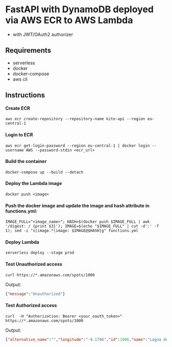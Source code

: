 # FastAPI with DynamoDB deployed via AWS ECR to AWS Lambda 
- with JWT/OAuth2 authorizer
## Requirements
- serverless
- docker
- docker-compose
- aws cli

## Instructions
#### Create ECR
```console
aws ecr create-repository --repository-name kite-api --region eu-central-1
```

#### Login to ECR
```console
aws ecr get-login-password --region eu-central-1 | docker login --username AWS --password-stdin <ecr_url>
```

#### Build the container
```console
docker-compose up --build --detach
```

#### Deploy the Lambda image
```console
docker push <image>
```

#### Push the docker image and update the image and hash attribute in functions.yml:
```console
IMAGE_FULL="<image_name>"; HASH=$(docker push $IMAGE_FULL | awk '/digest: / {print $3}'); IMAGE=$(echo "$IMAGE_FULL" | cut -d':' -f 1); sed -i "s|image.*|image: $IMAGE@$HASH|g" functions.yml
```

#### Deploy Lambda
```console
serverless deploy --stage prod
```

#### Test Unauthorized access
```console
curl https://*.amazonaws.com/spots/1000
```
Output:
```json
{"message":"Unauthorized"}
```

#### Test Authorized access
```console
curl  -H "Authorization: Bearer <your_oauth_token>" https://*.amazonaws.com/spots/1000
```
Output:
```json
{"alternative_name":"","longitude":"-9.1796","id":1006,"name":"Lagoa de Albufeira","country":"Portugal","latitude":"38.5088"}
```
